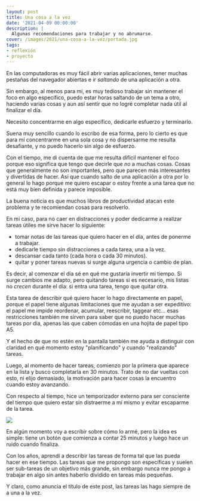 ```yaml
---
layout: post
title: Una cosa a la vez
date: '2021-04-09 00:00:00'
description: |
  Algunas recomendaciones para trabajar y no abrumarse.
cover: /images/2021/una-cosa-a-la-vez/portada.jpg
tags:
- reflexión
- proyecto
---
```


En las computadoras es muy fácil abrir varias aplicaciones, tener
muchas pestañas del navegador abiertas e ir *saltando* de una aplicación
a otra.

Sin embargo, al menos para mí, es muy tedioso trabajar
sin mantener el foco en algo específico, puedo estar horas saltando de un tema
a otro, haciendo varias cosas y aun así sentir que no logré completar nada útil
al finalizar el día.

Necesito concentrarme en algo específico, dedicarle esfuerzo y terminarlo.

Suena muy sencillo cuando lo escribo de esa forma, pero lo cierto es que para mí
concentrarme en una sola cosa y no dispersarme me resulta desafiante, y no puedo
hacerlo sin algo de esfuerzo.

Con el tiempo, me di cuenta de que me resulta difícil mantener el foco porque eso
significa que tengo que decirle que *no* a muchas cosas. Cosas que generalmente
no son importantes, pero que parecen más interesantes y divertidas de hacer. Así 
que cuando salto de una aplicación a otra por lo general lo hago porque me 
quiero escapar o estoy frente a una tarea que no está muy bien definida y parece
imposible.


La buena noticia es que muchos libros de productividad atacan este 
problema y te recomiendan cosas para resolverlo.

En mi caso, para no caer en distracciones y poder dedicarme a realizar
tareas útiles me sirve hacer lo siguiente:

- tomar notas de las tareas que quiero hacer en el día, antes de ponerme a trabajar.
- dedicarle tiempo sin distracciones a cada tarea, una a la vez.
- descansar cada tanto (cada hora o cada 30 minutos).
- quitar y poner tareas nuevas si surge alguna urgencia o cambio de plan.

Es decir, al comenzar el día sé en qué me gustaría invertir mi tiempo. Si surge
cambios me adapto, pero quitando tareas si es necesario, mis listas no *crecen*
durante el día: si entra una tarea, tengo que quitar otra.

Esta tarea de describir qué quiero hacer lo hago directamente en papel, porque
el papel tiene algunas limitaciones que me ayudan a ser expeditivo: el papel
me impide reordenar, acumular, reescribir, taggear etc... esas restricciones también 
me sirven para saber que no puedo hacer
muchas tareas por día, apenas las que caben cómodas en una hojita de papel tipo A5.

Y el hecho de que no estén en la pantalla también me ayuda a distinguir con
claridad en qué momento estoy "planificando" y cuando "realizando" tareas.

Luego, al momento de hacer tareas, comienzo por la primera que aparece en la lista y busco completarla
en 30 minutos. Trato de no dar vueltas con esto, ni elijo demasiado, la motivación
para hacer cosas la encuentro cuando estoy avanzando.

Con respecto al tiempo, hice un temporizador externo para ser consciente del tiempo
que quiero estar sin distraerme a mí mismo y evitar escaparme de la tarea.

![](/images/2021/una-cosa-a-la-vez/timer.jpg)

En algún momento voy a escribir sobre cómo lo armé, pero la idea es simple: tiene un
botón que comienza a contar 25 minutos y luego hace un ruido cuando finaliza.

Con los años, aprendí a describir las tareas de forma tal que las pueda hacer en ese
tiempo. Las tareas que me propongo son específicas y suelen ser sub-tareas de un
objetivo más grande, sin embargo nunca me pongo a trabajar en algo sin antes haberlo
dividido en tareas más pequeñas.

Y claro, como anuncia el título de este post, las tareas las hago siempre de a una a la
vez.
